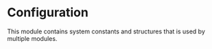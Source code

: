 # Configuration

This module contains system constants and structures that is used by multiple modules. 
